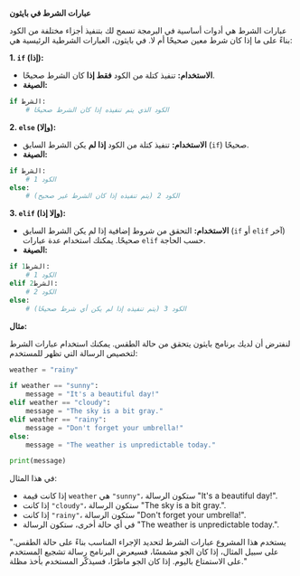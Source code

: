 
**عبارات الشرط في بايثون**

عبارات الشرط هي أدوات أساسية في البرمجة تسمح لك بتنفيذ أجزاء مختلفة من الكود بناءً على ما إذا كان شرط معين صحيحًا أم لا. في بايثون، العبارات الشرطية الرئيسية هي:

**1. `if` (إذا):**

- **الاستخدام:** تنفيذ كتلة من الكود **فقط إذا** كان الشرط صحيحًا.
- **الصيغة:**
```python
if الشرط:
    # الكود الذي يتم تنفيذه إذا كان الشرط صحيحًا
```

**2. `else` (وإلا):**

- **الاستخدام:** تنفيذ كتلة من الكود **إذا لم** يكن الشرط السابق (`if`) صحيحًا.
- **الصيغة:**
```python
if الشرط:
    # الكود 1
else:
    # الكود 2 (يتم تنفيذه إذا كان الشرط غير صحيح)
```

**3. `elif` (وإلا إذا):**

- **الاستخدام:** التحقق من شروط إضافية إذا لم يكن الشرط السابق (`if` أو `elif` آخر) صحيحًا. يمكنك استخدام عدة عبارات `elif` حسب الحاجة.
- **الصيغة:**
```python
if الشرط1:
    # الكود 1
elif الشرط2:
    # الكود 2
else:
    # الكود 3 (يتم تنفيذه إذا لم يكن أي شرط صحيحًا)
```

**مثال:**

لنفترض أن لديك برنامج بايثون يتحقق من حالة الطقس. يمكنك استخدام عبارات الشرط لتخصيص الرسالة التي تظهر للمستخدم:

```python
weather = "rainy"

if weather == "sunny":
    message = "It's a beautiful day!"
elif weather == "cloudy":
    message = "The sky is a bit gray."
elif weather == "rainy":
    message = "Don't forget your umbrella!"
else:
    message = "The weather is unpredictable today."

print(message)
```

في هذا المثال:

- إذا كانت قيمة `weather` هي `"sunny"`، ستكون الرسالة "It's a beautiful day!".
- إذا كانت `"cloudy"`، ستكون الرسالة "The sky is a bit gray.".
- إذا كانت `"rainy"`، ستكون الرسالة "Don't forget your umbrella!".
- في أي حالة أخرى، ستكون الرسالة "The weather is unpredictable today.".

"يستخدم هذا المشروع عبارات الشرط لتحديد الإجراء المناسب بناءً على حالة الطقس. على سبيل المثال، إذا كان الجو مشمسًا، فسيعرض البرنامج رسالة تشجيع المستخدم على الاستمتاع باليوم. إذا كان الجو ماطرًا، فسيذكّر المستخدم بأخذ مظلة."
